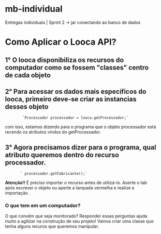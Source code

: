 # mb-individual
Entregas individuais | Sprint 2 -> jar conectando ao banco de dados

# Como Aplicar o Looca API?
## 1° O looca disponibiliza os recursos do computador como se fossem "classes" centro de cada objeto
## 2° Para acessar os dados mais especificos do looca, primeiro deve-se criar as instancias desses objeto
            `Processador processador = looca.getProcessador;`
  com isso, estamos dizendo para o programa que o objeto processador está recendo os atributos vindos do getProcessador.
## 3° Agora precisamos dizer para o programa, qual atributo queremos dentro do recurso processador.
           ` processador.getFabricante();`
 **Atenção!!** É preciso importar o recurso antes de utilizá-lo. Aoerte o tab após escrever o objeto ou aperte a lampada vermelha e realize a importação.

### O que tem em um computador?
O que convém que seja monitorado?
Responder essas perguntas ajuda muito a agilizar na construção de seu projeto!
Vamos criar uma classe que tenha alguns recuros que queremos manipular.
